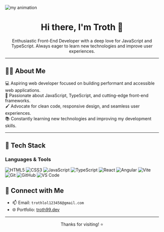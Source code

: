 ![my animation](assets/animation.gif)
<h1 align="center">Hi there, I'm Troth 👋</h1>

<p align="center">
  Enthusiastic Front-End Developer with a deep love for JavaScript and TypeScript. Always eager to learn new technologies and improve user experiences.
</p>

---

## 🧑‍💻 About Me

💻 Aspiring web developer focused on building performant and accessible web applications.  
🎯 Passionate about JavaScript, TypeScript, and cutting-edge front-end frameworks.  
🖌️ Advocate for clean code, responsive design, and seamless user experiences.  
📚 Constantly learning new technologies and improving my development skills.

---

## 💼 Tech Stack

### Languages & Tools

![HTML5](https://img.shields.io/badge/HTML5-E34F26?style=flat&logo=html5&logoColor=white) 
![CSS3](https://img.shields.io/badge/CSS3-1572B6?style=flat&logo=css3&logoColor=white) 
![JavaScript](https://img.shields.io/badge/JavaScript-F7DF1E?style=flat&logo=javascript&logoColor=black) 
![TypeScript](https://img.shields.io/badge/TypeScript-3178C6?style=flat&logo=typescript&logoColor=white) 
![React](https://img.shields.io/badge/React-61DAFB?style=flat&logo=react&logoColor=black) 
![Angular](https://img.shields.io/badge/Angular-DD0031?style=flat&logo=angular&logoColor=white) 
![Vite](https://img.shields.io/badge/Vite-646CFF?style=flat&logo=vite&logoColor=white) 
![Git](https://img.shields.io/badge/Git-F05032?style=flat&logo=git&logoColor=white) 
![GitHub](https://img.shields.io/badge/GitHub-181717?style=flat&logo=github&logoColor=white) 
![VS Code](https://img.shields.io/badge/VS%20Code-007ACC?style=flat&logo=visual-studio-code&logoColor=white) 





## 🔗 Connect with Me

- 📫 Email: `trothlol123456@gmail.com`
- 🌐 Portfolio: [troth99.dev](https://troth99.dev)

---

<p align="center">
  Thanks for visiting! ⭐️
</p>


<!--
**Troth99/Troth99** is a ✨ _special_ ✨ repository because its `README.md` (this file) appears on your GitHub profile.

Here are some ideas to get you started:

- 🔭 I’m currently working on ...
- 🌱 I’m currently learning ...
- 👯 I’m looking to collaborate on ...
- 🤔 I’m looking for help with ...
- 💬 Ask me about ...
- 📫 How to reach me: ...
- 😄 Pronouns: ...
- ⚡ Fun fact: ...
-->

